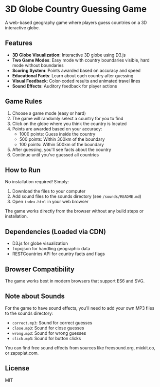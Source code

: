 # 3D Globe Country Guessing Game

A web-based geography game where players guess countries on a 3D interactive globe.

## Features

- **3D Globe Visualization**: Interactive 3D globe using D3.js
- **Two Game Modes**: Easy mode with country boundaries visible, hard mode without boundaries
- **Scoring System**: Points awarded based on accuracy and speed
- **Educational Facts**: Learn about each country after guessing
- **Visual Feedback**: Color-coded results and animated travel lines
- **Sound Effects**: Auditory feedback for player actions

## Game Rules

1. Choose a game mode (easy or hard)
2. The game will randomly select a country for you to find
3. Click on the globe where you think the country is located
4. Points are awarded based on your accuracy:
   - 1000 points: Guess inside the country
   - 500 points: Within 300km of the boundary
   - 100 points: Within 500km of the boundary
5. After guessing, you'll see facts about the country
6. Continue until you've guessed all countries

## How to Run

No installation required! Simply:

1. Download the files to your computer
2. Add sound files to the sounds directory (see `/sounds/README.md`)
3. Open `index.html` in your web browser

The game works directly from the browser without any build steps or installation.

## Dependencies (Loaded via CDN)

- D3.js for globe visualization
- Topojson for handling geographic data
- RESTCountries API for country facts and flags

## Browser Compatibility

The game works best in modern browsers that support ES6 and SVG.

## Note about Sounds

For the game to have sound effects, you'll need to add your own MP3 files to the sounds directory:
- `correct.mp3`: Sound for correct guesses
- `close.mp3`: Sound for close guesses
- `wrong.mp3`: Sound for wrong guesses
- `click.mp3`: Sound for button clicks

You can find free sound effects from sources like freesound.org, mixkit.co, or zapsplat.com.

## License

MIT 